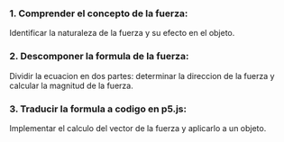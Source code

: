 ### 1. Comprender el concepto de la fuerza:
Identificar la naturaleza de la fuerza y su efecto en el objeto.

### 2. Descomponer la formula de la fuerza:
Dividir la ecuacion en dos partes: determinar la direccion de la fuerza y calcular la magnitud de la fuerza.

### 3. Traducir la formula a codigo en p5.js:
Implementar el calculo del vector de la fuerza y aplicarlo a un objeto.
